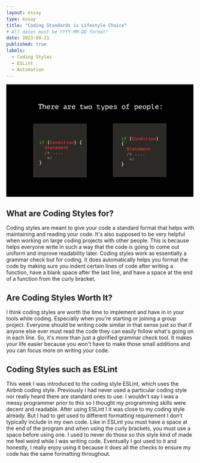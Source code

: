 ```yaml
---
layout: essay
type: essay
title: "Coding Standards is Lifestyle Choice"
# All dates must be YYYY-MM-DD format!
date: 2023-09-21
published: true
labels:
  - Coding Styles
  - ESLint
  - Automation
---
```


<img width="500px" class="rounded float-start pe-4" src="../img/Coding-Standards/coding-style.jpg">

## What are Coding Styles for?
Coding styles are meant to give your code a standard format that helps with maintaining and reading your code. It's also supposed to be very helpful when working on large coding projects with other people. This is because helps everyone write in such a way that the code is going to come out uniform and improve readability later. Coding styles work as essentially a grammar check but for coding. It does automatically helps you format the code by making sure you indent certain lines of code after writing a function, have a blank space after the last line, and have a space at the end of a function from the curly bracket.

## Are Coding Styles Worth It?
I think coding styles are worth the time to implement and have in in your tools while coding. Especially when you're starting or joining a group project. Everyone should be writing code similar in that sense just so that if anyone else ever must read the code they can easily follow what's going on in each line. So, it's more than just a glorified grammar check tool. It makes your life easier because you won't have to make those small additions and you can focus more on writing your code.

## Coding Styles such as ESLint
This week I was introduced to the coding style ESLint, which uses the Airbnb coding style. Previously I had never used a particular coding style nor really heard there are standard ones to use. I wouldn't say I was a messy programmer prior to this so I thought my programming skills were decent and readable. After using ESLint I it was close to my coding style already. But I had to get used to different formatting requirement I don’t typically include in my own code. Like in ESLint you must have a space at the end of the program and when using the curly brackets, you must use a space before using one. I used to never do those so this style kind of made me feel weird while I was writing code. Eventually I got used to it and honestly, I really enjoy using it because it does all the checks to ensure my code has the same formatting throughout.
